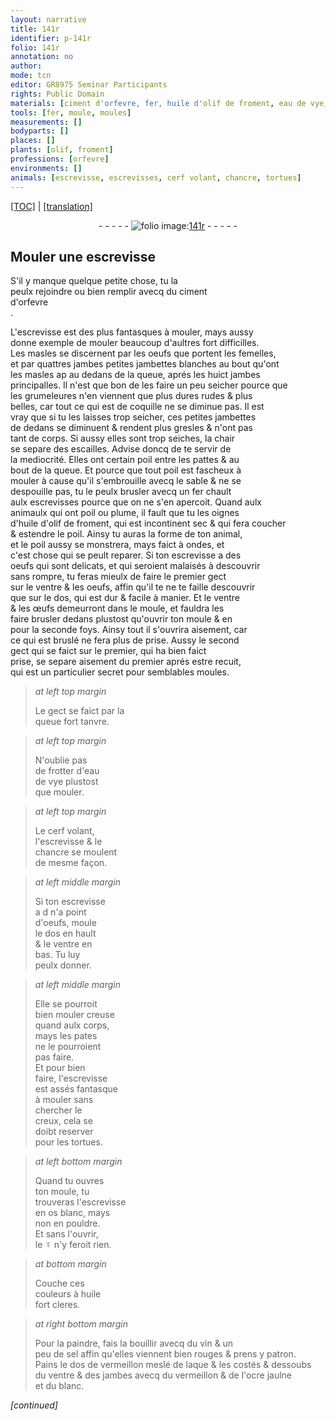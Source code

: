 ```yaml
---
layout: narrative
title: 141r
identifier: p-141r
folio: 141r
annotation: no
author:
mode: tcn
editor: GR8975 Seminar Participants
rights: Public Domain
materials: [ciment d'orfevre, fer, huile d'olif de froment, eau de vye, os, ☿, huile, vin, sel, vermeillon, laque, ocre jaulne]
tools: [fer, moule, moules]
measurements: []
bodyparts: []
places: []
plants: [olif, froment]
professions: [orfevre]
environments: []
animals: [escrevisse, escrevisses, cerf volant, chancre, tortues]
---
```


<p><a href="{{ site.baseurl }}/normalized/">[TOC]</a> | <a href="{{ site.baseurl }}/texts/p-141r_tl/" target="_blank">[translation]</a></p><div class="folio" align="center">- - - - - <a href="http://gallica.bnf.fr/ark:/12148/btv1b10500001g/f287.image" target="_blank"><img src="https://cu-mkp.github.io/2017-workshop-edition/assets/photo-icon.png" alt="folio image: " style="display:inline-block; margin-bottom:-3px;"/>141r</a> - - - - - </div>  
  

## Mouler une <span class="al">escrevisse</span>

 
<span class="add">S'il y manque quelque petite chose, tu la<br/> peulx rejoindre ou bien remplir avecq du <span class="m">ciment<br/> d'<span class="pro">orfevre</span></span><br/> <span class="ill"></span>.</span>
 
L'<span class="al">escrevisse</span> est des plus fantasques à mouler, mays aussy<br/> donne exemple de mouler beaucoup d'aultres fort difficilles.<br/> Les masles se discernent par les oeufs que portent les femelles,<br/> et par quattres <span class="del">jambes</span> petites jambettes blanches au bout qu'ont<br/> les masles <span class="del">ap</span> au dedans de la queue, aprés les huict jambes<br/> principalles. Il n'est que bon de les faire un peu seicher pource que<br/> les grumeleures n'en viennent que plus <span class="del">dures</span> rudes & plus<br/> belles, car tout ce qui est de coquille ne se diminue pas. Il est<br/> vray que si tu les laisses trop seicher, ces petites jambettes<br/> de dedans se diminuent & rendent plus gresles & n'ont pas<br/> tant de corps. Si aussy elles sont trop seiches, la chair<br/> se separe des escailles. Advise doncq de te servir de<br/> la mediocrité. Elles ont certain poil entre les pattes & au<br/> bout de la queue. Et pource que tout poil est fascheux à<br/> mouler à cause qu'il s'embrouille avecq le sable & ne se<br/> despouille pas, tu le peulx brusler avecq un <span class="tl"><span class="m">fer</span></span> chault<br/> aulx <span class="al">escrevisses</span> pource que on ne s'en apercoit. Quand aulx<br/> animaulx qui ont poil ou plume, il fault que tu les oignes<br/> d'<span class="m">huile <span class="add">d'<span class="pa">olif</span></span> de <span class="pa">from<span class="exp">ent</span></span></span>, qui est incontinent sec & qui fera coucher<br/> & estendre le poil. Ainsy tu auras la forme de ton animal,<br/> et le poil aussy se monstrera, mays faict à ondes, et<br/> c'est chose qui se peult reparer. Si ton <span class="al">escrevisse</span> a des<br/> oeufs qui sont delicats, et qui seroient malaisés à descouvrir<br/> sans rompre, tu feras mieulx de faire le premier gect<br/> sur le ventre & les oeufs, affin qu'il <span class="del">te</span> ne te faille descouvrir<br/> que sur le dos, qui est dur & facile à manier. Et le ventre<br/> & les œufs demeurront dans le <span class="tl">moule</span>, et fauldra les<br/> faire brusler dedans plustost qu'ouvrir ton <span class="tl">moule</span> <span class="del">& en</span><br/> pour la seconde foys. Ainsy <span class="del">tout</span> il s'ouvrira aisem<span class="exp">ent</span>, car<br/> ce qui est bruslé ne fera plus de prise. Aussy le second<br/> gect qui se faict sur le premier, qui ha bien faict<br/> prise, se separe aisem<span class="exp">ent</span> du premier aprés estre recuit,<br/> qui est un particulier secret pour semblable<span class="x">s</span> <span class="tl">moules</span>.
 
> *at left top margin*
> 
> 
>   Le gect se faict par la<br/> queue fort tanvre.
 
> *at left top margin*
> 
> 
>   N'oublie pas<br/> de frotter d'<span class="m">eau<br/> de vye</span> plustost<br/> que mouler.
 
> *at left top margin*
> 
> 
>   Le <span class="al">cerf volant</span>,<br/> l'<span class="al">escrevisse</span> & le<br/> <span class="al">chancre</span> se moulent<br/> de mesme façon.
 
> *at left middle margin*
> 
> 
>   Si ton <span class="al">escrevisse</span><br/> <span class="del">a d</span> n'a point<br/> d'oeufs, moule<br/> le dos en hault<br/> & le ventre en<br/> bas. Tu luy<br/> peulx donner.
 
> *at left middle margin*
> 
> 
>   Elle se pourroit<br/> bien mouler creuse<br/> quand aulx corps,<br/> mays les pates<br/> ne le pourroient<br/> pas faire.<br/> Et pour bien<br/> faire, l'<span class="al">escrevisse</span><br/> est assés fantasque<br/> à mouler sans<br/> chercher le<br/> creux, cela se<br/> doibt reserver<br/> pour les <span class="al">tortues</span>.
 
> *at left bottom margin*
> 
> 
>   Quand tu ouvres<br/> ton <span class="tl">moule</span>, tu<br/> trouveras l'<span class="al">escrevisse</span><br/> en <span class="m">os</span> blanc, mays<br/> non en pouldre.<br/> Et sans l'ouvrir,<br/> le <span class="m">☿</span> n'y feroit rien.
 
> *at bottom margin*
> 
> 
>  Couche ces<br/> couleurs à <span class="m">huile</span><br/> fort cleres.
 
> *at right bottom margin*
> 
> 
>   Pour la paindre, fais la bouillir avecq du <span class="m">vin</span> & un<br/> peu de <span class="m">sel</span> affin qu'elles viennent bien rouges & prens y patron.<br/> Pains le dos de <span class="m">vermeillon</span> meslé de <span class="m">laque</span> & les costés & dessoubs<br/> du ventre & des jambes avecq du <span class="m">vermeillon</span> & de l'<span class="m">ocre jaulne</span><br/> et du blanc.
 
*[continued]*
 
